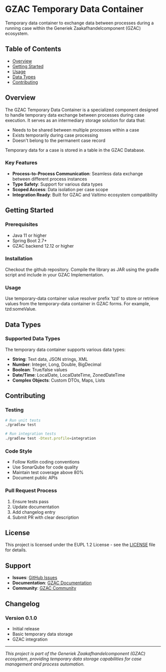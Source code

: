 # GZAC Temporary Data Container

Temporary data container to exchange data between processes during a running case within the Generiek Zaakafhandelcomponent (GZAC) ecosystem.

## Table of Contents

- [Overview](#overview)
- [Getting Started](#getting-started)
- [Usage](#usage)
- [Data Types](#data-types)
- [Contributing](#contributing)

## Overview

The GZAC Temporary Data Container is a specialized component designed to handle temporary data exchange between processes during case execution. It serves as an intermediary storage solution for data that:

- Needs to be shared between multiple processes within a case
- Exists temporarily during case processing
- Doesn't belong to the permanent case record

Temporary data for a case is stored in a table in the GZAC Database.

### Key Features
- **Process-to-Process Communication**: Seamless data exchange between different process instances
- **Type Safety**: Support for various data types
- **Scoped Access**: Data isolation per case scope
- **Integration Ready**: Built for GZAC and Valtimo ecosystem compatibility


## Getting Started

### Prerequisites

- Java 11 or higher
- Spring Boot 2.7+
- GZAC backend 12.12 or higher

### Installation
Checkout the github repository.
Compile the library as JAR using the gradle script and include in your GZAC Implementation.

### Usage
Use temporary-data container value resolver prefix 'tzd' to store or retrieve values from the temporary-data container in GZAC forms. For example, tzd:someValue.

## Data Types

### Supported Data Types

The temporary data container supports various data types:

- **String**: Text data, JSON strings, XML
- **Number**: Integer, Long, Double, BigDecimal
- **Boolean**: True/false values
- **Date/Time**: LocalDate, LocalDateTime, ZonedDateTime
- **Complex Objects**: Custom DTOs, Maps, Lists


## Contributing
### Testing

```bash
# Run unit tests
./gradlew test

# Run integration tests
./gradlew test -Dtest.profile=integration
```

### Code Style

- Follow Kotlin coding conventions
- Use SonarQube for code quality
- Maintain test coverage above 80%
- Document public APIs

### Pull Request Process

1. Ensure tests pass
2. Update documentation
3. Add changelog entry
4. Submit PR with clear description

## License

This project is licensed under the EUPL 1.2 License - see the [LICENSE](LICENSE) file for details.

## Support

- **Issues**: [GitHub Issues](https://github.com/generiekzaakafhandelcomponent/temporary-data/issues)
- **Documentation**: [GZAC Documentation](https://docs.valtimo.nl)
- **Community**: [GZAC Community](https://github.com/generiekzaakafhandelcomponent)

## Changelog

### Version 0.1.0
- Initial release
- Basic temporary data storage
- GZAC integration

---

*This project is part of the Generiek Zaakafhandelcomponent (GZAC) ecosystem, providing temporary data storage capabilities for case management and process automation.*
